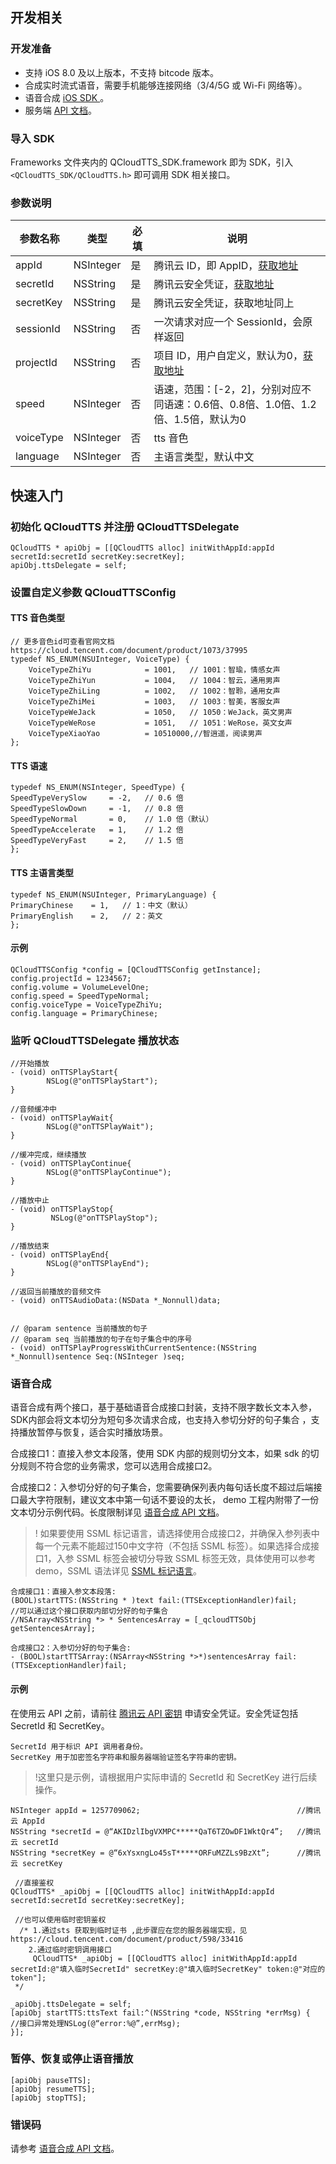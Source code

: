 ## 开发相关
### 开发准备
- 支持 iOS 8.0 及以上版本，不支持 bitcode 版本。
- 合成实时流式语音，需要手机能够连接网络（3/4/5G 或 Wi-Fi 网络等）。
- 语音合成 [iOS SDK ](https://console.cloud.tencent.com/tts/download)。
- 服务端 [API 文档](https://cloud.tencent.com/document/product/1073/37995)。

### 导入 SDK
Frameworks 文件夹内的 QCloudTTS_SDK.framework 即为 SDK，引入 `<QCloudTTS_SDK/QCloudTTS.h>` 即可调用 SDK 相关接口。

### 参数说明

| 参数名称  | 类型      | 必填 | 说明                                                         |
| --------- | --------- | ---- | ------------------------------------------------------------ |
| appId     | NSInteger | 是   | 腾讯云 ID，即 AppID，[获取地址](https://console.cloud.tencent.com/developer) |
| secretId  | NSString  | 是   | 腾讯云安全凭证，[获取地址](https://console.cloud.tencent.com/cam/capi) |
| secretKey | NSString  | 是   | 腾讯云安全凭证，获取地址同上                                 |
| sessionId | NSString  | 否   | 一次请求对应一个 SessionId，会原样返回                       |
| projectId | NSString  | 否   | 项目 ID，用户自定义，默认为0，[获取地址](https://console.cloud.tencent.com/project) |
| speed     | NSInteger | 否   | 语速，范围：[-2，2]，分别对应不同语速：0.6倍、0.8倍、1.0倍、1.2倍、1.5倍，默认为0 |
| voiceType | NSInteger | 否   | tts 音色                                                     |
| language  | NSInteger | 否   | 主语言类型，默认中文                                         |


## 快速入门
### 初始化 QCloudTTS 并注册 QCloudTTSDelegate
```
QCloudTTS * apiObj = [[QCloudTTS alloc] initWithAppId:appId secretId:secretId secretKey:secretKey];
apiObj.ttsDelegate = self;
```

### 设置自定义参数 QCloudTTSConfig
#### TTS 音色类型
```
// 更多音色id可查看官网文档https://cloud.tencent.com/document/product/1073/37995
typedef NS_ENUM(NSUInteger, VoiceType) {
    VoiceTypeZhiYu            = 1001,   // 1001：智瑜，情感女声
    VoiceTypeZhiYun           = 1004,   // 1004：智云，通用男声
    VoiceTypeZhiLing          = 1002,   // 1002：智聆，通用女声
    VoiceTypeZhiMei           = 1003,   // 1003：智美，客服女声
    VoiceTypeWeJack           = 1050,   // 1050：WeJack，英文男声
    VoiceTypeWeRose           = 1051,   // 1051：WeRose，英文女声
    VoiceTypeXiaoYao          = 10510000,//智逍遥，阅读男声
};
```

#### TTS 语速
```
typedef NS_ENUM(NSInteger, SpeedType) {
SpeedTypeVerySlow     = -2,   // 0.6 倍
SpeedTypeSlowDown     = -1,   // 0.8 倍
SpeedTypeNormal       = 0,    // 1.0 倍（默认）
SpeedTypeAccelerate   = 1,    // 1.2 倍
SpeedTypeVeryFast     = 2,    // 1.5 倍
};
```

#### TTS 主语言类型

```
typedef NS_ENUM(NSUInteger, PrimaryLanguage) {
PrimaryChinese    = 1,   // 1：中文（默认）
PrimaryEnglish    = 2,   // 2：英文
};
```

#### 示例

```
QCloudTTSConfig *config = [QCloudTTSConfig getInstance];
config.projectId = 1234567;
config.volume = VolumeLevelOne;
config.speed = SpeedTypeNormal;
config.voiceType = VoiceTypeZhiYu;
config.language = PrimaryChinese;
```

### 监听 QCloudTTSDelegate 播放状态

```
//开始播放
- (void) onTTSPlayStart{
		NSLog(@"onTTSPlayStart");
}

//音频缓冲中
- (void) onTTSPlayWait{
		NSLog(@"onTTSPlayWait");
}

//缓冲完成，继续播放
- (void) onTTSPlayContinue{
		NSLog(@"onTTSPlayContinue");
}

//播放中止
- (void) onTTSPlayStop{
		 NSLog(@"onTTSPlayStop");
}

//播放结束
- (void) onTTSPlayEnd{
		NSLog(@"onTTSPlayEnd");
}

//返回当前播放的音频文件
- (void) onTTSAudioData:(NSData *_Nonnull)data;


// @param sentence 当前播放的句子
// @param seq 当前播放的句子在句子集合中的序号
- (void) onTTSPlayProgressWithCurrentSentence:(NSString *_Nonnull)sentence Seq:(NSInteger )seq;

```

### 语音合成

语音合成有两个接口，基于基础语音合成接口封装，支持不限字数长文本入参，SDK内部会将文本切分为短句多次请求合成，也支持入参切分好的句子集合  ，支持播放暂停与恢复，适合实时播放场景。

合成接口1：直接入参文本段落，使用 SDK 内部的规则切分文本，如果 sdk 的切分规则不符合您的业务需求，您可以选用合成接口2。

合成接口2：入参切分好的句子集合，您需要确保列表内每句话长度不超过后端接口最大字符限制，建议文本中第一句话不要设的太长， demo 工程内附带了一份文本切分示例代码。长度限制详见 [语音合成 API 文档](https://cloud.tencent.com/document/product/1073/37995)。

>! 如果要使用 SSML 标记语言，请选择使用合成接口2，并确保入参列表中每一个元素不能超过150中文字符（不包括 SSML 标签）。如果选择合成接口1，入参 SSML 标签会被切分导致 SSML 标签无效，具体使用可以参考 demo，SSML 语法详见 [SSML 标记语言](https://cloud.tencent.com/document/product/1073/49575)。
>
```
合成接口1：直接入参文本段落:
(BOOL)startTTS:(NSString * )text fail:(TTSExceptionHandler)fail;
//可以通过这个接口获取内部切分好的句子集合
//NSArray<NSString *> * SentencesArray = [_qcloudTTSObj getSentencesArray];

合成接口2：入参切分好的句子集合:
- (BOOL)startTTSArray:(NSArray<NSString *>*)sentencesArray fail:(TTSExceptionHandler)fail;
```

#### 示例
在使用云 API 之前，请前往 [腾讯云 API 密钥](https://console.cloud.tencent.com/cam/capi) 申请安全凭证。安全凭证包括 SecretId 和 SecretKey。
```
SecretId 用于标识 API 调用者身份。
SecretKey 用于加密签名字符串和服务器端验证签名字符串的密钥。
```
>!这里只是示例，请根据用户实际申请的 SecretId 和 SecretKey 进行后续操作。

```
NSInteger appId = 1257709062;                                   //腾讯云 AppId
NSString *secretId = @“AKIDzlIbgVXMPC*****QaT6TZOwDF1WktQr4”;   //腾讯云 secretId
NSString *secretKey = @“6xYsxngLo45sT*****ORFuMZZLs9BzXt”;      //腾讯云 secretKey

 //直接鉴权
QCloudTTS* _apiObj = [[QCloudTTS alloc] initWithAppId:appId secretId:secretId secretKey:secretKey];

 //也可以使用临时密钥鉴权
  /* 1.通过sts 获取到临时证书 ,此步骤应在您的服务器端实现，见https://cloud.tencent.com/document/product/598/33416
    2.通过临时密钥调用接口
     QCloudTTS* _apiObj = [[QCloudTTS alloc] initWithAppId:appId secretId:@"填入临时SecretId" secretKey:@"填入临时SecretKey" token:@"对应的token"];
 */

_apiObj.ttsDelegate = self;
[apiObj startTTS:ttsText fail:^(NSString *code, NSString *errMsg) {
//接口异常处理NSLog(@“error:%@”,errMsg);
}];
```

### 暂停、恢复或停止语音播放
```
[apiObj pauseTTS];
[apiObj resumeTTS];
[apiObj stopTTS];
```

### 错误码
请参考 [语音合成 API 文档](https://cloud.tencent.com/document/product/1073/37995)。

 
